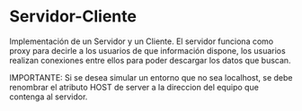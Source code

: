 # Servidor-Cliente
Implementación de un Servidor y un Cliente. El servidor funciona como proxy para decirle a los usuarios de que información dispone, los usuarios realizan conexiones entre ellos para poder descargar los datos que buscan.

IMPORTANTE: Si se desea simular un entorno que no sea localhost, se debe renombrar el atributo HOST de server a la direccion del equipo que contenga al servidor.
